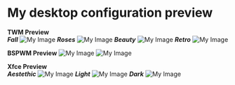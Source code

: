 # My desktop configuration preview

<b>TWM Preview</b> \
<i><b>Fall</b></i>
![My Image](https://github.com/diws1/dotfiles/blob/main/screenshots/twm%20fall.png)
<i><b>Roses</b></i>
![My Image](https://github.com/diws1/dotfiles/blob/main/screenshots/twm%20rose.png)
<i><b>Beauty</b></i>
![My Image](https://github.com/diws1/dotfiles/blob/main/screenshots/twm%20beauty.png)
<i><b>Retro</b></i>
![My Image](https://github.com/diws1/dotfiles/blob/main/screenshots/twm%20retro.png)

<b>BSPWM Preview</b>
![My Image](https://github.com/diws1/dotfiles/blob/main/screenshots/bspwm%20preview%20idle.png)
![My Image](https://github.com/diws1/dotfiles/blob/main/screenshots/bspwm%20preview.png)

<b>Xfce Preview</b> \
<i><b>Aestethic</b></i>
![My Image](https://github.com/diws1/dotfiles/blob/main/screenshots/xfce%20aestethic%20preview.png)
<i><b>Light</b></i>
![My Image](https://github.com/diws1/dotfiles/blob/main/screenshots/xfce%20light%20preview.png)
<i><b>Dark</b></i>
![My Image](https://github.com/diws1/dotfiles/blob/main/screenshots/xfce%20dark%20preview.png)
